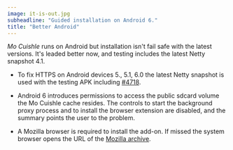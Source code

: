 ```yaml
---
image: it-is-out.jpg
subheadline: "Guided installation on Android 6."
title: "Better Android"
---
```


*Mo Cuishle* runs on Android but installation isn't fail safe with the latest 
versions. It's leaded better now, and testing includes the latest Netty snapshot 
4.1.

<!--more-->

 * To fix HTTPS on Android devices 5., 5.1, 6.0 the latest Netty snapshot is 
   used with the testing APK including [#4718](https://github.com/netty/netty/issues/4718).

 * Android 6 introduces permissions to access the public sdcard volume the Mo 
   Cuishle cache resides. The controls to start the background proxy process 
   and to install the browser extension are disabled, and the summary points the 
   user to the problem.

 * A Mozilla browser is required to install the add-on. If missed the system 
   browser opens the URL of the 
   [Mozilla archive](https://ftp.mozilla.org/pub/mobile/releases/). 
